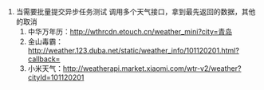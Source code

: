 1. 当需要批量提交异步任务测试  调用多个天气接口，拿到最先返回的数据，其他的取消
    1. 中华万年历：http://wthrcdn.etouch.cn/weather_mini?city=青岛
    2. 金山毒霸：http://weather.123.duba.net/static/weather_info/101120201.html?callback=
    3. 小米天气：http://weatherapi.market.xiaomi.com/wtr-v2/weather?cityId=101120201